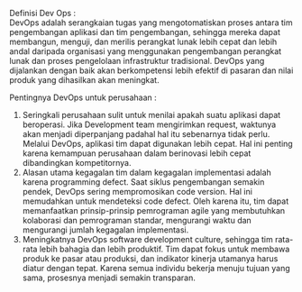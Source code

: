 Definisi Dev Ops :  
DevOps adalah serangkaian tugas yang mengotomatiskan proses antara tim pengembangan aplikasi dan tim pengembangan, sehingga mereka dapat membangun, menguji, dan merilis perangkat lunak lebih cepat dan lebih andal daripada organisasi yang menggunakan pengembangan perangkat lunak dan proses pengelolaan infrastruktur tradisional. DevOps yang dijalankan dengan baik akan berkompetensi lebih efektif di pasaran dan nilai produk yang dihasilkan akan meningkat.

Pentingnya DevOps untuk perusahaan :
1. Seringkali perusahaan sulit untuk menilai apakah suatu aplikasi dapat beroperasi. Jika Development team mengirimkan request, waktunya akan menjadi diperpanjang padahal hal itu sebenarnya tidak perlu. Melalui DevOps, aplikasi tim dapat digunakan lebih cepat. Hal ini penting karena kemampuan perusahaan dalam berinovasi lebih cepat dibandingkan kompetitornya.  
2. Alasan utama kegagalan tim dalam kegagalan implementasi adalah karena programming defect. Saat siklus pengembangan semakin pendek, DevOps sering mempromosikan code version. Hal ini memudahkan untuk mendeteksi code defect. Oleh karena itu, tim dapat memanfaatkan prinsip-prinsip pemrograman agile yang membutuhkan kolaborasi dan pemrograman standar, mengurangi waktu dan mengurangi jumlah kegagalan implementasi. 
3. Meningkatnya  DevOps software development culture, sehingga tim rata-rata lebih bahagia dan lebih produktif. Tim dapat fokus untuk membawa produk ke pasar atau produksi, dan indikator kinerja utamanya harus diatur dengan tepat. Karena semua individu bekerja menuju tujuan yang sama, prosesnya menjadi semakin transparan.
